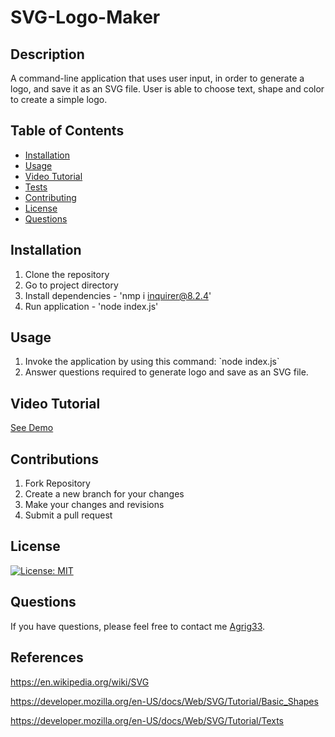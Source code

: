 # SVG-Logo-Maker

## Description
A command-line application that uses user input, in order to generate a logo, and save it as an SVG file. User is able to choose text, shape and color to create a simple logo.

## Table of Contents

  - [Installation](#installation)
  - [Usage](#usage)
  - [Video Tutorial](#tutorial)
  - [Tests](#tests)
  - [Contributing](#contributing)
  - [License](#License)
  - [Questions](#questions)

## Installation

  1. Clone the repository 
  2. Go to project directory 
  3. Install dependencies - 'nmp i inquirer@8.2.4'
  4. Run application - 'node index.js'

## Usage
  1. Invoke the application by using this command: \`node index.js\`
  2. Answer questions required to generate logo and save as an SVG file.

## Video Tutorial
[See Demo](https://drive.google.com/file/d/1tNu_n5PLaI0VLt6zl23oPoDHrd219f3k/view)


## Contributions

1. Fork Repository
2. Create a new branch for your changes
3. Make your changes and revisions
4. Submit a pull request

## License
[![License: MIT](https://img.shields.io/badge/License-MIT-yellow.svg)](https://opensource.org/licenses/MIT)

## Questions
If you have questions, please feel free to contact me [Agrig33](https://github.com/Agrig33). 

## References
https://en.wikipedia.org/wiki/SVG

https://developer.mozilla.org/en-US/docs/Web/SVG/Tutorial/Basic_Shapes

https://developer.mozilla.org/en-US/docs/Web/SVG/Tutorial/Texts